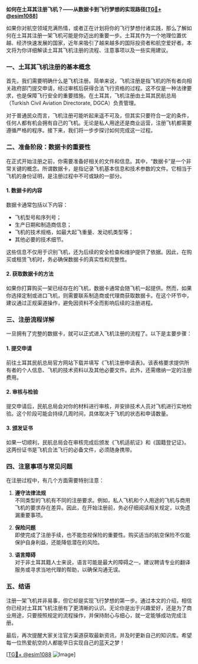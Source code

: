 **如何在土耳其注册飞机？——从数据卡到飞行梦想的实现路径[[TG💪+ @esim1088](https://t.me/s/esim1088)]**

如果你对航空领域充满热情，或者正在计划将你的飞行梦想付诸实践，那么了解如何在土耳其注册一架飞机可能是你迈出的重要一步。土耳其作为一个地理位置优越、经济快速发展的国家，近年来吸引了越来越多的国际投资者和航空爱好者。本文将为你详细解读土耳其飞机注册的流程、注意事项以及一些实用建议。

### 一、土耳其飞机注册的基本概念

首先，我们需要明确什么是飞机注册。简单来说，飞机注册是指飞机的所有者向相关政府部门提交申请，经过审核后获得合法飞行资格的过程。这不仅是一种法律要求，也是保障飞行安全的重要措施。在土耳其，飞机注册由土耳其民航总局（Turkish Civil Aviation Directorate, DGCA）负责管理。

对于普通民众而言，飞机注册可能听起来遥不可及，但其实只要符合一定的条件，任何人都有机会拥有自己的飞机。无论是私人用途还是商业运营，注册飞机都需要遵循严格的程序。接下来，我们将一步步探讨如何完成这一过程。

### 二、准备阶段：数据卡的重要性

在正式开始注册之前，你需要准备好相关的文件和信息。其中，“数据卡”是一个非常关键的概念。所谓数据卡，是指记录飞机基本信息和技术参数的文件。它相当于飞机的身份证明，是注册过程中不可或缺的一部分。

#### 1. 数据卡的内容
数据卡通常包括以下内容：
- 飞机型号和序列号；
- 生产日期和制造商信息；
- 飞机的技术规格，如最大起飞重量、发动机类型等；
- 其他必要的技术细节。

这些信息不仅用于识别飞机，还为后续的安全检查和维护提供了依据。因此，在购买或租赁飞机时，务必确保数据卡的真实性和完整性。

#### 2. 获取数据卡的方法
如果你打算购买一架已经存在的飞机，数据卡通常会随飞机一起提供。然而，如果你选择定制或进口飞机，则需要联系制造商或代理商获取数据卡。在这个环节中，建议通过正规渠道操作，避免因资料不全而影响后续的注册进程。

### 三、注册流程详解

一旦拥有了完整的数据卡，就可以正式进入飞机注册的流程了。以下是主要步骤：

#### 1. 提交申请
前往土耳其民航总局官方网站下载并填写《飞机注册申请表》。该表格要求提供所有者的个人信息、飞机的技术资料以及其他必要文件。此外，还需缴纳一定的注册费用。

#### 2. 审核与检验
提交申请后，民航总局会对你的材料进行审核，并安排技术人员对飞机进行实地检验。这个阶段可能会持续几周时间，具体取决于飞机的状态和申请数量。

#### 3. 颁发证书
如果一切顺利，民航总局会在审核完成后颁发《飞机适航证》和《国籍登记证》。这两份证书是飞机合法飞行的必备文件，必须随身携带。

### 四、注意事项与常见问题

在注册过程中，有几个方面需要特别注意：

1. **遵守法律法规**  
   不同类型的飞机有不同的注册要求。例如，私人飞机和个人用途的飞机与商用飞机的要求存在差异。因此，在开始注册前，务必仔细阅读相关规定，以免遗漏重要事项。

2. **保险问题**  
   即使完成了注册手续，也不能忽视保险的重要性。购买适当的航空保险不仅能保护自身利益，还能降低潜在的风险。

3. **语言障碍**  
   对于非土耳其籍人士来说，语言可能是最大的障碍之一。建议聘请专业的翻译服务或寻求当地代理的帮助，以确保沟通无误。

### 五、结语

注册一架飞机并非易事，但它却是实现飞行梦想的第一步。通过本文的介绍，相信你已经对土耳其飞机注册有了更清晰的认识。无论你是出于兴趣爱好，还是为了商业用途，只要按照规定的流程操作，并保持耐心与细心，就一定能够成功完成注册。

最后，再次提醒大家关注官方渠道获取最新资讯，并及时更新自己的知识库。希望每一位热爱航空的人都能早日实现自己的蓝天之梦！

[[TG💪+ @esim1088](https://t.me/s/esim1088) ![Image](https://i.postimg.cc/4NQfJmqS/Snipaste-2025-05-13-00-14-12.png)]